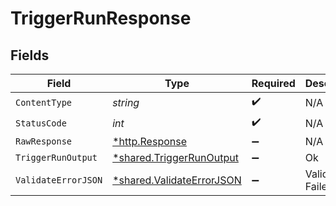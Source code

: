 # TriggerRunResponse


## Fields

| Field                                                                 | Type                                                                  | Required                                                              | Description                                                           |
| --------------------------------------------------------------------- | --------------------------------------------------------------------- | --------------------------------------------------------------------- | --------------------------------------------------------------------- |
| `ContentType`                                                         | *string*                                                              | :heavy_check_mark:                                                    | N/A                                                                   |
| `StatusCode`                                                          | *int*                                                                 | :heavy_check_mark:                                                    | N/A                                                                   |
| `RawResponse`                                                         | [*http.Response](https://pkg.go.dev/net/http#Response)                | :heavy_minus_sign:                                                    | N/A                                                                   |
| `TriggerRunOutput`                                                    | [*shared.TriggerRunOutput](../../models/shared/triggerrunoutput.md)   | :heavy_minus_sign:                                                    | Ok                                                                    |
| `ValidateErrorJSON`                                                   | [*shared.ValidateErrorJSON](../../models/shared/validateerrorjson.md) | :heavy_minus_sign:                                                    | Validation Failed                                                     |